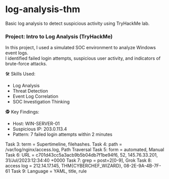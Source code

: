 # log-analysis-thm
Basic log analysis to detect suspicious activity using TryHackMe lab.

### Project: Intro to Log Analysis (TryHackMe)

In this project, I used a simulated SOC environment to analyze Windows event logs.  
I identified failed login attempts, suspicious user activity, and indicators of brute-force attacks.

🛠️ Skills Used:  
- Log Analysis  
- Threat Detection  
- Event Log Correlation  
- SOC Investigation Thinking

🕵️ Key Findings:  
- Host: WIN-SERVER-01  
- Suspicious IP: 203.0.113.4  
- Pattern: 7 failed login attempts within 2 minutes

Task 3: term = Supertimeline, filehashes.
Task 4: path = /var/log/nginx/access.log,  Path Traversal
Task 5: form = automated, Manual  
Task 6: URL = c701d43cc5a3acb9b5b04db7f1be94f6, 52, 145.76.33.201, 31/Jul/2023:12:34:40 +0000
Task 7: grep = post=2[0-9], Grok 
Task 8: access log = 212.14.17.145, THM{CYBERCHEF_WIZARD}, 08-2E-9A-4B-7F-61
Task 9: Language = YAML, title, rule 

